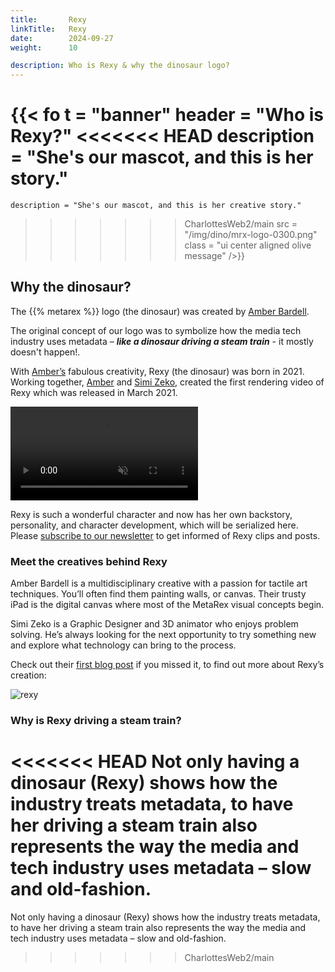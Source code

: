 ```yaml
---
title:       Rexy
linkTitle:   Rexy
date:        2024-09-27
weight:      10

description: Who is Rexy & why the dinosaur logo?
---
```

<!-- markdownlint-disable MD033 -->
{{< fo t = "banner"
    header = "Who is Rexy?"
<<<<<<< HEAD
    description = "She's our mascot, and this is her story."
=======
    description = "She's our mascot, and this is her creative story."
>>>>>>> CharlottesWeb2/main
    src = "/img/dino/mrx-logo-0300.png"
    class = "ui center aligned olive message"
/>}}

## Why the dinosaur?

The {{% metarex %}} logo (the dinosaur) was created by [Amber Bardell][AB].

The original concept of our logo was to symbolize how the media tech
industry uses metadata – ***like a dinosaur driving a steam train*** - it mostly
doesn't happen!.

With [Amber’s][AB] fabulous creativity, Rexy (the dinosaur) was born in 2021.
Working together, [Amber][SZ] and [Simi Zeko][SZ], created the first rendering
video of Rexy which was released in March 2021.

<div class = "ui olive container segment">
  <video class = "ui image" autoplay = "1" loop = "1" controls = "1" muted = "1">
    <source src = "/meeja/mrx3-roar.mp4">
  </video>
</div>

Rexy is such a wonderful character and now has her own backstory, personality,
and character development, which will be serialized here. Please [subscribe to
our newsletter][contact] to get informed of Rexy clips and posts.

### Meet the creatives behind Rexy

Amber Bardell is a multidisciplinary creative with a passion for tactile art
techniques. You’ll often find them painting walls, or canvas. Their trusty iPad
is the digital canvas where most of the MetaRex visual concepts begin.

Simi Zeko is a Graphic Designer and 3D animator who enjoys problem solving.
He’s always looking for the next opportunity to try something new and explore
what technology can bring to the process.

Check out their [first blog post][blog] if you missed it, to find out more about Rexy’s
creation:

<div class = "ui centered fluid image"><img src = "/img/dino/mrx-train-long-1000.png" alt = "rexy"></div>

### Why is Rexy driving a steam train?

<<<<<<< HEAD
Not only having a dinosaur (Rexy) shows how the industry treats metadata, to
have her driving a steam train also represents the way the media and tech
industry uses metadata – slow and old-fashion.
=======
Not only having a dinosaur (Rexy) shows how the industry treats metadata, to have her driving a steam train also represents the way the media and tech industry uses metadata – slow and old-fashion.
>>>>>>> CharlottesWeb2/main

[AB]:      https://amberbardell.com
[SZ]:      https://simizeko.com
[blog]:    https://metarex.media/blog/2023/07/27/2023-07-28-metarex-creative-team/
[contact]: /contact
